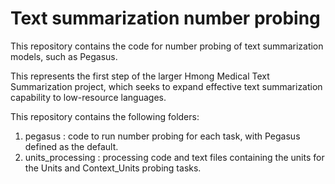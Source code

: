 # Text summarization number probing

This repository contains the code for number probing of text summarization models, such as Pegasus. 

This represents the first step of the larger Hmong Medical Text Summarization project, which seeks to expand effective text summarization capability to low-resource languages.

This repository contains the following folders:
1. pegasus : code to run number probing for each task, with Pegasus defined as the default.
2. units_processing : processing code and text files containing the units for the Units and Context_Units probing tasks.
